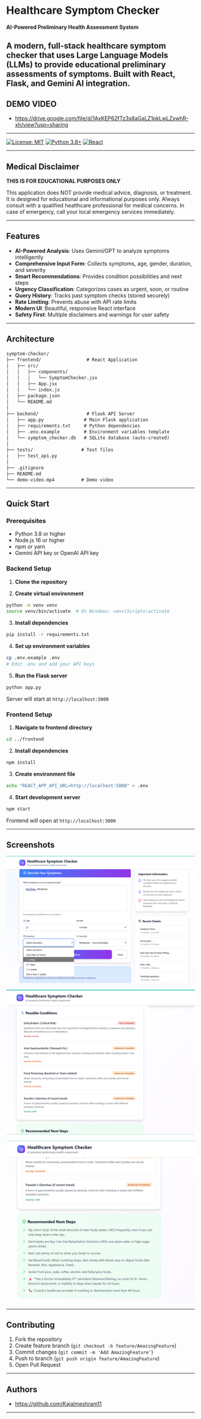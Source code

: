 #  Healthcare Symptom Checker

**AI-Powered Preliminary Health Assessment System**

A modern, full-stack healthcare symptom checker that uses Large Language Models (LLMs) to provide educational preliminary assessments of symptoms. Built with React, Flask, and Gemini AI integration.
---
## DEMO VIDEO
- https://drive.google.com/file/d/1AxKEP62fTz3s8aGaLZ1pkLwLZxwhR-xh/view?usp=sharing
---
[![License: MIT](https://img.shields.io/badge/License-MIT-yellow.svg)](https://opensource.org/licenses/MIT)
[![Python 3.8+](https://img.shields.io/badge/python-3.8+-blue.svg)](https://www.python.org/downloads/)
[![React](https://img.shields.io/badge/react-18.0+-61dafb.svg)](https://reactjs.org/)

---

## Medical Disclaimer

**THIS IS FOR EDUCATIONAL PURPOSES ONLY**

This application does NOT provide medical advice, diagnosis, or treatment. It is designed for educational and informational purposes only. Always consult with a qualified healthcare professional for medical concerns. In case of emergency, call your local emergency services immediately.

---

##  Features

- **AI-Powered Analysis**: Uses Gemini/GPT to analyze symptoms intelligently
- **Comprehensive Input Form**: Collects symptoms, age, gender, duration, and severity
- **Smart Recommendations**: Provides condition possibilities and next steps
- **Urgency Classification**: Categorizes cases as urgent, soon, or routine
- **Query History**: Tracks past symptom checks (stored securely)
- **Rate Limiting**: Prevents abuse with API rate limits
- **Modern UI**: Beautiful, responsive React interface
- **Safety First**: Multiple disclaimers and warnings for user safety

---

##  Architecture

```
symptom-checker/
├── frontend/                 # React Application
│   ├── src/
│   │   ├── components/
│   │   │   └── SymptomChecker.jsx
│   │   ├── App.jsx
│   │   └── index.js
│   ├── package.json
│   └── README.md
│
├── backend/                  # Flask API Server
│   ├── app.py               # Main Flask application
│   ├── requirements.txt     # Python dependencies
│   ├── .env.example         # Environment variables template
│   └── symptom_checker.db   # SQLite database (auto-created)
│
├── tests/                  # Test files
│   ├── test_api.py
│  
├── .gitignore
├── README.md
└── demo-video.mp4          # Demo video
```
---

##  Quick Start

### Prerequisites

- Python 3.8 or higher
- Node.js 16 or higher
- npm or yarn
- Gemini API key or OpenAI API key

### Backend Setup

1. **Clone the repository**

2. **Create virtual environment**
```bash
python -m venv venv
source venv/bin/activate  # On Windows: venv\Scripts\activate
```

3. **Install dependencies**
```bash
pip install -r requirements.txt
```

4. **Set up environment variables**
```bash
cp .env.example .env
# Edit .env and add your API keys
```

5. **Run the Flask server**
```bash
python app.py
```

Server will start at `http://localhost:5000`

### Frontend Setup

1. **Navigate to frontend directory**
```bash
cd ../frontend
```

2. **Install dependencies**
```bash
npm install
```

3. **Create environment file**
```bash
echo "REACT_APP_API_URL=http://localhost:5000" > .env
```

4. **Start development server**
```bash
npm start
```

Frontend will open at `http://localhost:3000`

---

##  Screenshots

![image_1](Screenshots/image_1.png)

![image_2](Screenshots/image_2.png)

![image_3](Screenshots/image_3.png)


---
##  Contributing

1. Fork the repository
2. Create feature branch (`git checkout -b feature/AmazingFeature`)
3. Commit changes (`git commit -m 'Add AmazingFeature'`)
4. Push to branch (`git push origin feature/AmazingFeature`)
5. Open Pull Request

---

##  Authors

- https://github.com/Kajalmeshram11

---
